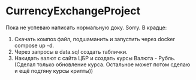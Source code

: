 # CurrencyExchangeProject
Пока не успеваю написать нормальную доку. Sorry.
В крадце:
1. Скачать композ файл, подшаманить и запустить через docker compose up -d.
2. Через запросы в data.sql создать таблички.
3. Накидать валют с сайта ЦБР и создать курсы Валюта - Рубль. (Сделал только обновление курса. Остальное может потом сделаю и ещё подтяну курсы крипты))
